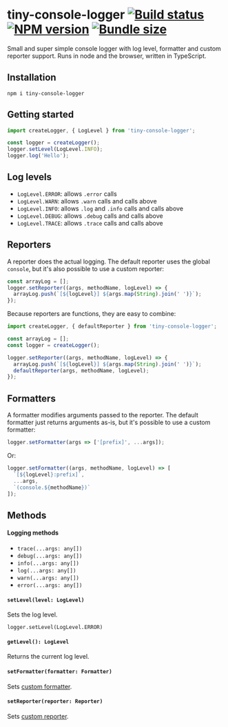 # tiny-console-logger [![Build status](https://travis-ci.org/marcelbeumer/tiny-console-logger.svg?branch=master)](https://travis-ci.org/marcelbeumer/tiny-console-logger) [![NPM version](https://flat.badgen.net/npm/v/tiny-console-logger/latest)](https://www.npmjs.com/package/tiny-console-logger) [![Bundle size](https://badgen.net/bundlephobia/minzip/tiny-console-logger)](https://bundlephobia.com/result?p=tiny-console-logger)

Small and super simple console logger with log level, formatter and custom reporter support. Runs in node and the browser, written in TypeScript.

## Installation

```
npm i tiny-console-logger
```

## Getting started

```ts
import createLogger, { LogLevel } from 'tiny-console-logger';

const logger = createLogger();
logger.setLevel(LogLevel.INFO);
logger.log('Hello');
```

## Log levels

- `LogLevel.ERROR`: allows `.error` calls
- `LogLevel.WARN`: allows `.warn` calls and calls above
- `LogLevel.INFO`: allows `.log` and `.info` calls and calls above
- `LogLevel.DEBUG`: allows `.debug` calls and calls above
- `LogLevel.TRACE`: allows `.trace` calls and calls above

## Reporters

A reporter does the actual logging. The default reporter uses the global `console`, but it's also possible to use a custom reporter:

```ts
const arrayLog = [];
logger.setReporter((args, methodName, logLevel) => {
  arrayLog.push(`[${logLevel}] ${args.map(String).join(' ')}`);
});
```

Because reporters are functions, they are easy to combine:

```ts
import createLogger, { defaultReporter } from 'tiny-console-logger';

const arrayLog = [];
const logger = createLogger();

logger.setReporter((args, methodName, logLevel) => {
  arrayLog.push(`[${logLevel}] ${args.map(String).join(' ')}`);
  defaultReporter(args, methodName, logLevel);
});
```

## Formatters

A formatter modifies arguments passed to the reporter. The default formatter just returns arguments as-is, but it's possible to use a custom formatter:

```ts
logger.setFormatter(args => ['[prefix]', ...args]);
```

Or:

```ts
logger.setFormatter((args, methodName, logLevel) => [
  `[${logLevel}:prefix]`,
  ...args,
  `(console.${methodName})`
]);
```

## Methods

#### Logging methods

- `trace(...args: any[])`
- `debug(...args: any[])`
- `info(...args: any[])`
- `log(...args: any[])`
- `warn(...args: any[])`
- `error(...args: any[])`

#### `setLevel(level: LogLevel)`

Sets the log level.

```
logger.setLevel(LogLevel.ERROR)
```

#### `getLevel(): LogLevel`

Returns the current log level.

#### `setFormatter(formatter: Formatter)`

Sets [custom formatter](#formatters).

#### `setReporter(reporter: Reporter)`

Sets [custom reporter](#reporters).

